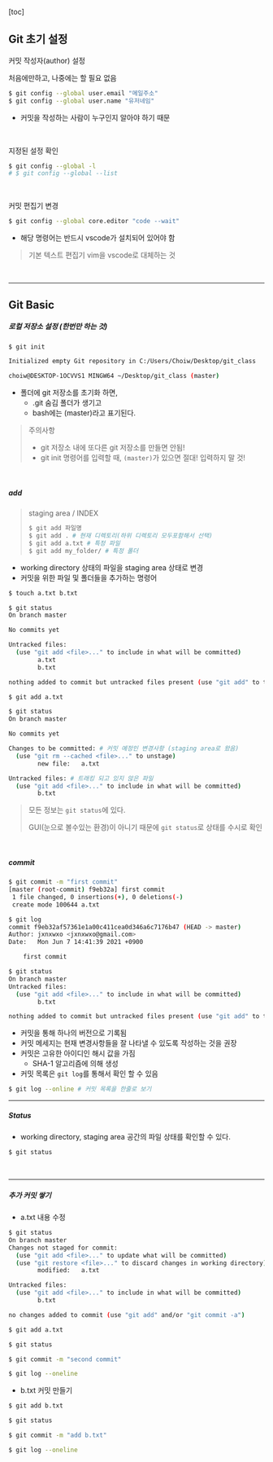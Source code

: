 [toc]

## Git 초기 설정

커밋 작성자(author) 설정

처음에만하고, 나중에는 할 필요 없음

```bash
$ git config --global user.email "메일주소"
$ git config --global user.name "유저네임"
```

- 커밋을 작성하는 사람이 누구인지 알아야 하기 때문

<br>

지정된 설정 확인

```bash
$ git config --global -l
# $ git config --global --list
```

<br>

커밋 편집기 변경

```bash
$ git config --global core.editor "code --wait"
```

- 해당 명령어는 반드시 vscode가 설치되어 있어야 함

> 기본 텍스트 편집기 vim을 vscode로 대체하는 것

<br>

---

## Git Basic

##### 로컬 저장소 설정 (한번만 하는 것)

```bash
$ git init

Initialized empty Git repository in C:/Users/Choiw/Desktop/git_class

choiw@DESKTOP-1OCVVS1 MINGW64 ~/Desktop/git_class (master)

```

- 폴더에 git 저장소를 초기화 하면,
  - .git 숨김 폴더가 생기고
  - bash에는 (master)라고 표기된다.

> 주의사항
>
> - git 저장소 내에 또다른 git 저장소를 만들면 안됨!
> - git init  명령어를 입력할 때, `(master)`가 있으면 절대! 입력하지 말 것!

<br>

##### add

>staging area / INDEX
>
>```bash
>$ git add 파일명
>$ git add . # 현재 디렉토리(하위 디렉토리 모두포함해서 선택)
>$ git add a.txt # 특정 파일
>$ git add my_folder/ # 특정 폴더
>```

- working directory 상태의 파일을 staging area 상태로 변경
- 커밋을 위한 파일 및 폴더들을 추가하는 명령어

```bash
$ touch a.txt b.txt

$ git status
On branch master

No commits yet

Untracked files:
  (use "git add <file>..." to include in what will be committed)
        a.txt
        b.txt

nothing added to commit but untracked files present (use "git add" to track)

```

```bash
$ git add a.txt
```

```bash
$ git status
On branch master

No commits yet

Changes to be committed: # 커밋 예정인 변경사항 (staging area로 왔음)
  (use "git rm --cached <file>..." to unstage)
        new file:   a.txt

Untracked files: # 트래킹 되고 있지 않은 파일
  (use "git add <file>..." to include in what will be committed)
        b.txt
```

>모든 정보는 `git status`에 있다. 
>
>GUI(눈으로 볼수있는 환경)이 아니기 때문에 `git status`로 상태를 수시로 확인

<br>

##### commit

```bash
$ git commit -m "first commit"
[master (root-commit) f9eb32a] first commit
 1 file changed, 0 insertions(+), 0 deletions(-)
 create mode 100644 a.txt
```

```bash
$ git log
commit f9eb32af57361e1a00c411cea0d346a6c7176b47 (HEAD -> master)
Author: jxnxwxo <jxnxwxo@gmail.com>
Date:   Mon Jun 7 14:41:39 2021 +0900

    first commit
```

```bash
$ git status
On branch master
Untracked files:
  (use "git add <file>..." to include in what will be committed)
        b.txt

nothing added to commit but untracked files present (use "git add" to track)
```

- 커밋을 통해 하나의 버전으로 기록됨
- 커밋 메세지는 현재 변경사항들을 잘 나타낼 수 있도록 작성하는 것을 권장
- 커밋은 고유한 아이디인 해시 값을 가짐
  - SHA-1 알고리즘에 의해 생성
- 커밋 목록은 `git log`를 통해서 확인 할 수 있음

```bash
$ git log --online # 커밋 목록을 한줄로 보기
```

---

##### Status

- working directory, staging area 공간의 파일 상태를 확인할 수 있다.

```bash
$ git status
```

<br>

---

##### 추가 커밋 쌓기

- a.txt 내용 수정

```bash
$ git status
On branch master
Changes not staged for commit:
  (use "git add <file>..." to update what will be committed)
  (use "git restore <file>..." to discard changes in working directory)
        modified:   a.txt

Untracked files:
  (use "git add <file>..." to include in what will be committed)
        b.txt

no changes added to commit (use "git add" and/or "git commit -a")
```

```bash
$ git add a.txt

$ git status
```

```bash
$ git commit -m "second commit"
```

```bash
$ git log --oneline
```

- b.txt 커밋 만들기

```bash
$ git add b.txt

$ git status

$ git commit -m "add b.txt"
```

```bash
$ git log --oneline
```

